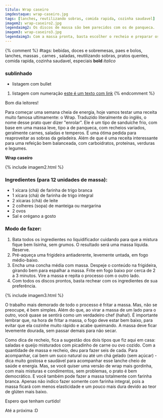 ```yaml
---
titulo: Wrap caseiro
imgdestaque: wrap-caseiro.jpg
tags: [lanches, reutilizando sobras, comida rapida, cozinha saudavel]
imagem2: wrap-caseiro2.jpg
legendaimg2: Os discos de massa são bem parecidos com os de panqueca.
imagem3: wrap-caseiro3.jpg
legendaimg3: Com a massa pronta, basta escolher o recheio e preparar os wraps.
---
```

{% comment %}
#tags: bebidas, doces e sobremesas, paes e bolos, lanches, massas , carnes , saladas, reutilizando sobras, pratos quentes, comida rapida, cozinha saudavel, especiais
**bold**
*italico*
### sublinhado
* listagem com bullet
1. listagem com numeração
[este é um texto com link](https://www.enderecodolink.com)
{% endcomment %}

Bom dia leitores!

Para começar uma semana cheia de energia, hoje vamos testar uma receita muito famosa ultimamente: o Wrap. Traduzido literalmente do inglês, o nome desse prato quer dizer "enrolar". Ele é um tipo de sanduíche frio, com base em uma massa leve, tipo a de panqueca, com recheios variados, geralmente carnes, saladas e temperos. É uma ótima pedida para reaproveitar as sobras da geladeira. Além de que é uma receita interessante para uma refeição bem balanceada, com carboidratos, proteínas, verduras e legumes. 

**Wrap caseiro**

{% include imagem2.html %}

### Ingredientes (para 12 unidades de massa):

* 1 xícara (chá) de farinha de trigo branca
* 1 xícara (chá) de farinha de trigo integral
* 2 xícaras (chá) de leite
* 2 colheres (sopa) de manteiga ou margarina
* 2 ovos
* Sal e orégano a gosto

### Modo de fazer:

1. Bata todos os ingredientes no liquidificador cuidando para que a mistura fique bem lisinha, sem grumos. O resultado será uma massa líquida. Reserve.
2. Pré-aqueça uma frigideira antiaderente, levemente untada, em fogo médio-baixo. 
3. Encha uma concha média com massa. Despeje o conteúdo na frigideira, girando bem para espalhar a massa. Frite em fogo baixo por cerca de 2 a 3 minutos. Vire a massa e repita o processo com o outro lado. 
4. Com todos os discos prontos, basta rechear com os ingredientes de sua preferência.

{% include imagem3.html %}

O trabalho mais demorado de todo o processo é fritar a massa. Mas, não se preocupe, é bem simples. Além do que, ao virar a massa de um lado para o outro, você quase se sentirá como um verdadeiro chef (haha!). É importante lembrar que, na hora de fritar a massa, o fogo deve estar bem baixo, para evitar que ela cozinhe muito rápido e acabe queimando. A massa deve ficar levemente dourada, sem passar demais para não secar. 

Como dica de recheio, fica a sugestão dos dois tipos que fiz aqui em casa: saladas e queijo misturados com picadinho de carne ou ovo cozido. Com a quantidade de massa e recheio, deu para fazer seis de cada. Para acompanhar, cai bem um suco natural ou até um chá gelado (sem açúcar) - dica muito gostosa e saudável para acompanhar esse lanche cheio de saúde e energia. Mas, se você quiser uma versão de wrap mais gordinha, com mais misturas e condimentos, sem problemas, o prato é bem democrático. E você também pode fazer a massa totalmente com farinha branca. Apenas não indico fazer somente com farinha integral, pois a massa ficará com menos elasticidade e um pouco mais dura devido ao teor de glúten mais baixo. 

Espero que tenham curtido!

Até a próxima :D


